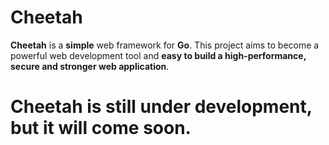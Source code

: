 # Cheetah
**Cheetah** is a **simple** web framework for **Go**. This project aims to become a powerful  web development tool and **easy to build a high-performance, secure and stronger web application**.

# Cheetah is still under development, but it will come soon.
